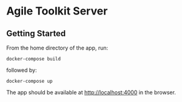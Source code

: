 # Agile Toolkit Server
## Getting Started
From the home directory of the app, run:

`docker-compose build`

followed by: 

`docker-compose up`

The app should be available at [http://localhost:4000](http://localhost:4000) in the browser. 